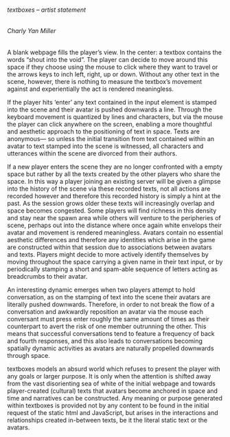###### textboxes – artist statement
###### Charly Yan Miller

A blank webpage fills the player’s view. In the center: a textbox contains the words “shout into the void”. The player can decide to move around this space if they choose using the mouse to click where they want to travel or the arrows keys to inch left, right, up or down. Without any other text in the scene, however, there is nothing to measure the textbox’s movement against and experientially the act is rendered meaningless.

If the player hits ‘enter’ any text contained in the input element is stamped into the scene and their avatar is pushed downwards a line. Through the keyboard movement is quantized by lines and characters, but via the mouse the player can click anywhere on the screen, enabling a more thoughtful and aesthetic approach to the positioning of text in space. Texts are anonymous— so unless the initial transition from text contained within an avatar to text stamped into the scene is witnessed, all characters and utterances within the scene are divorced from their authors.

If a new player enters the scene they are no longer confronted with a empty space but rather by all the texts created by the other players who share the space. In this way a player joining an existing server will be given a glimpse into the history of the scene via these recorded texts, not all actions are recorded however and therefore this recorded history is simply a hint at the past. As the session grows older these texts will increasingly overlap and space becomes congested. Some players will find richness in this density and stay near the spawn area while others will venture to the peripheries of scene, perhaps out into the distance where once again white envelops their avatar and movement is rendered meaningless.
Avatars contain no essential aesthetic differences and therefore any identities which arise in the game are constructed within that session due to associations between avatars and texts. Players might decide to more actively identify themselves by moving throughout the space carrying a given name in their text input, or by periodically stamping a short and spam-able sequence of letters acting as breadcrumbs to their avatar.

An interesting dynamic emerges when two players attempt to hold conversation, as on the stamping of text into the scene their avatars are literally pushed downwards. Therefore, in order to not break the flow of a conversation and awkwardly reposition an avatar via the mouse each conversant must press enter roughly the same amount of times as their counterpart to avert the risk of one member outrunning the other. This means that successful conversations tend to feature a frequency of back and fourth responses, and this also leads to conversations becoming spatially dynamic activities as avatars are naturally propelled downwards through space.

textboxes models an absurd world which refuses to present the player with any goals or larger purpose. It is only when the attention is shifted away from the vast disorienting sea of white of the initial webpage and towards player-created (cultural) texts that avatars become anchored in space and time and narratives can be constructed. Any meaning or purpose generated within textboxes is provided not by any content to be found in the initial request of the static html and JavaScript, but arises in the interactions and relationships created in-between texts, be it the literal static text or the avatars.
